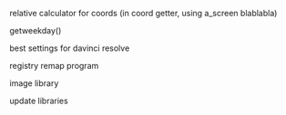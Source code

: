 ﻿relative calculator for coords (in coord getter, using a_screen blablabla)

getweekday()

best settings for davinci resolve

registry remap program

image library

update libraries
